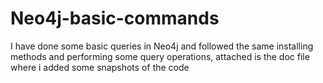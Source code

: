 # Neo4j-basic-commands
I have done some basic queries in Neo4j and followed the same installing methods and performing some query operations, attached is the doc file where i added some snapshots of the code
